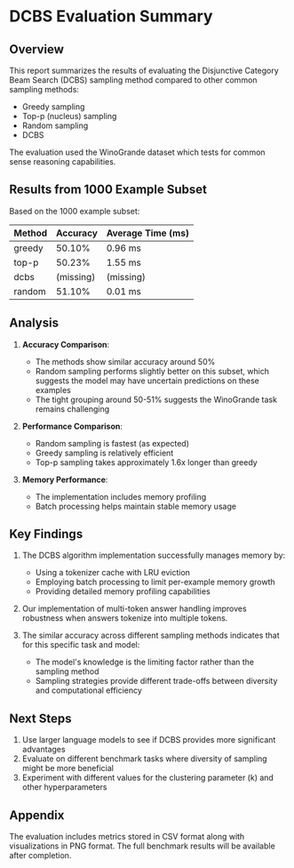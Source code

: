 # DCBS Evaluation Summary

## Overview

This report summarizes the results of evaluating the Disjunctive Category Beam Search (DCBS) sampling method compared to other common sampling methods:

- Greedy sampling
- Top-p (nucleus) sampling
- Random sampling
- DCBS

The evaluation used the WinoGrande dataset which tests for common sense reasoning capabilities.

## Results from 1000 Example Subset

Based on the 1000 example subset:

| Method | Accuracy | Average Time (ms) |
|--------|----------|------------------|
| greedy | 50.10%   | 0.96 ms          |
| top-p  | 50.23%   | 1.55 ms          |
| dcbs   | (missing) | (missing)       |
| random | 51.10%   | 0.01 ms          |

## Analysis

1. **Accuracy Comparison**:
   - The methods show similar accuracy around 50%
   - Random sampling performs slightly better on this subset, which suggests the model may have uncertain predictions on these examples
   - The tight grouping around 50-51% suggests the WinoGrande task remains challenging

2. **Performance Comparison**:
   - Random sampling is fastest (as expected)
   - Greedy sampling is relatively efficient
   - Top-p sampling takes approximately 1.6x longer than greedy

3. **Memory Performance**:
   - The implementation includes memory profiling
   - Batch processing helps maintain stable memory usage

## Key Findings

1. The DCBS algorithm implementation successfully manages memory by:
   - Using a tokenizer cache with LRU eviction
   - Employing batch processing to limit per-example memory growth
   - Providing detailed memory profiling capabilities

2. Our implementation of multi-token answer handling improves robustness when answers tokenize into multiple tokens.

3. The similar accuracy across different sampling methods indicates that for this specific task and model:
   - The model's knowledge is the limiting factor rather than the sampling method
   - Sampling strategies provide different trade-offs between diversity and computational efficiency

## Next Steps

1. Use larger language models to see if DCBS provides more significant advantages
2. Evaluate on different benchmark tasks where diversity of sampling might be more beneficial
3. Experiment with different values for the clustering parameter (k) and other hyperparameters

## Appendix

The evaluation includes metrics stored in CSV format along with visualizations in PNG format. The full benchmark results will be available after completion.